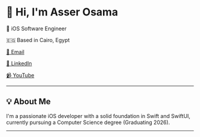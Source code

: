 # 👋 Hi, I'm Asser Osama

📱 iOS Software Engineer 

🇪🇬 Based in Cairo, Egypt  

[📧 Email](mailto:asser.usamaa@gmail.com)

[💼 LinkedIn](https://linkedin.com/in/asserusama)

[📹 YouTube](https://www.youtube.com/@SwiftCairo)

---

## 💡 About Me

I'm a passionate iOS developer with a solid foundation in Swift and SwiftUI, currently pursuing a Computer Science degree (Graduating 2026).

---


